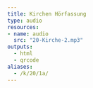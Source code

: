 ```yaml
---
title: Kirchen Hörfassung
type: audio
resources:
- name: audio
  src: "20-Kirche-2.mp3"
outputs:
  - html
  - qrcode
aliases:
  - /k/20/1a/
---
```

